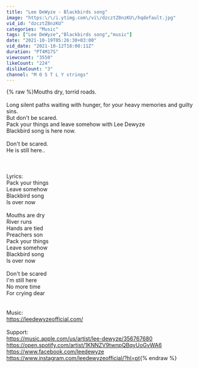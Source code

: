 ```yaml
---
title: "Lee DeWyze - Blackbirds song"
image: "https:\/\/i.ytimg.com\/vi\/dzcztZ8nzKU\/hqdefault.jpg"
vid_id: "dzcztZ8nzKU"
categories: "Music"
tags: ["Lee DeWyze","Blackbirds song","music"]
date: "2021-10-19T05:26:30+03:00"
vid_date: "2021-10-12T18:00:11Z"
duration: "PT4M17S"
viewcount: "3550"
likeCount: "224"
dislikeCount: "3"
channel: "M O S T L Y strings"
---
```

{% raw %}Mouths dry, torrid roads.<br /><br />Long silent paths waiting with hunger, for your heavy memories and guilty sins.<br />But don't be scared.<br />Pack your things and leave somehow with Lee Dewyze<br />Blackbird song is here now.<br /><br />Don't be scared.<br />He is still here.. <br /><br /><br /><br />Lyrics:<br />Pack your things<br />Leave somehow<br />Blackbird song<br />Is over now<br /><br />Mouths are dry<br />River runs<br />Hands are tied<br />Preachers son<br />Pack your things<br />Leave somehow<br />Blackbird song<br />Is over now<br /><br />Don't be scared<br />I'm still here<br />No more time<br />For crying dear<br /><br /><br />Music:<br /><a rel="nofollow" target="blank" href="https://leedewyzeofficial.com/">https://leedewyzeofficial.com/</a><br /><br />Support:<br /><a rel="nofollow" target="blank" href="https://music.apple.com/us/artist/lee-dewyze/356767680">https://music.apple.com/us/artist/lee-dewyze/356767680</a><br /><a rel="nofollow" target="blank" href="https://open.spotify.com/artist/1KNNZV9twnpQBqyUoGvWA6">https://open.spotify.com/artist/1KNNZV9twnpQBqyUoGvWA6</a><br /><a rel="nofollow" target="blank" href="https://www.facebook.com/leedewyze">https://www.facebook.com/leedewyze</a><br /><a rel="nofollow" target="blank" href="https://www.instagram.com/leedewyzeofficial/?hl=pt">https://www.instagram.com/leedewyzeofficial/?hl=pt</a>{% endraw %}
